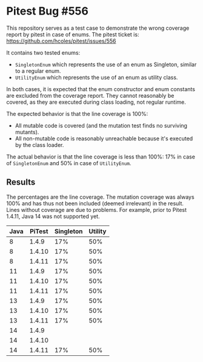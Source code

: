 # Pitest Bug #556

This repository serves as a test case to demonstrate the wrong coverage report by pitest in case of enums.
The pitest ticket is: https://github.com/hcoles/pitest/issues/556

It contains two tested enums:
- `SingletonEnum` which represents the use of an enum as Singleton, similar to a regular enum.
- `UtilityEnum` which represents the use of an enum as utility class.

In both cases, it is expected that the enum constructor and enum constants are excluded from the coverage report.
They cannot reasonably be covered, as they are executed during class loading, not regular runtime.

The expected behavior is that the line coverage is 100%:
- All mutable code is covered (and the mutation test finds no surviving mutants).
- All non-mutable code is reasonably unreachable because it's executed by the class loader.

The actual behavior is that the line coverage is less than 100%: 17% in case of `SingletonEnum` and 50% in case of `UtilityEnum`.

## Results

The percentages are the line coverage.
The mutation coverage was always 100% and has thus not been included (deemed irrelevant) in the result.
Lines without coverage are due to problems.
For example, prior to Pitest 1.4.11, Java 14 was not supported yet.

| Java | PiTest | Singleton | Utility |
| ---- | ------ | --------- | ------- |
| 8 | 1.4.9 | 17% | 50% |
| 8 | 1.4.10 | 17% | 50% |
| 8 | 1.4.11 | 17% | 50% |
| 11 | 1.4.9 | 17% | 50% |
| 11 | 1.4.10 | 17% | 50% |
| 11 | 1.4.11 | 17% | 50% |
| 13 | 1.4.9 | 17% | 50% |
| 13 | 1.4.10 | 17% | 50% |
| 13 | 1.4.11 | 17% | 50% |
| 14 | 1.4.9 |  |  |
| 14 | 1.4.10 |  |  |
| 14 | 1.4.11 | 17% | 50% |
